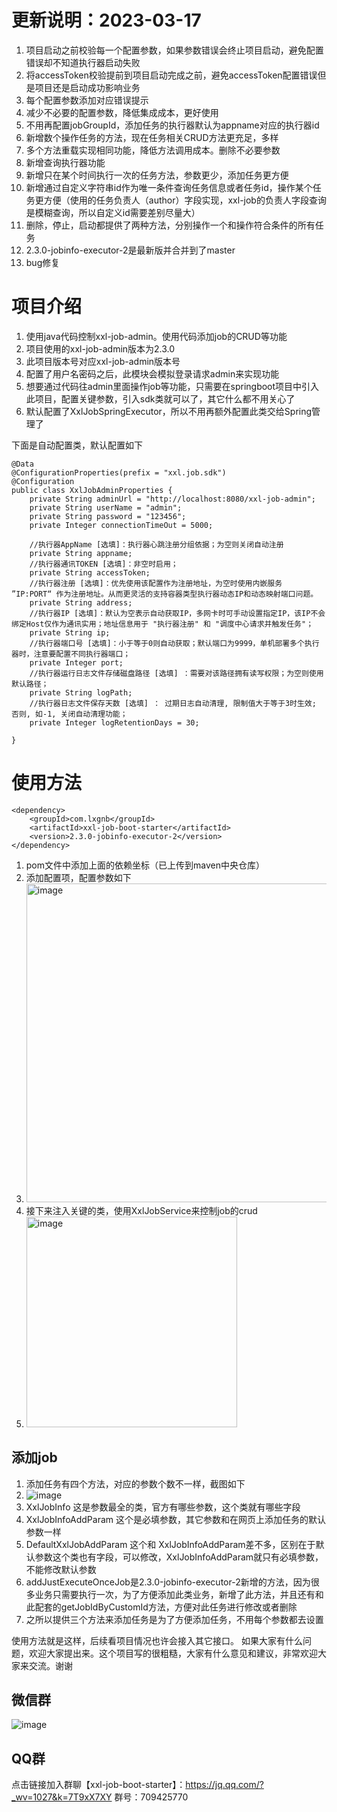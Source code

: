 # 更新说明：2023-03-17
1. 项目启动之前校验每一个配置参数，如果参数错误会终止项目启动，避免配置错误却不知道执行器启动失败
2. 将accessToken校验提前到项目启动完成之前，避免accessToken配置错误但是项目还是启动成功影响业务
3. 每个配置参数添加对应错误提示
4. 减少不必要的配置参数，降低集成成本，更好使用
5. 不用再配置jobGroupId，添加任务的执行器默认为appname对应的执行器id
6. 新增数个操作任务的方法，现在任务相关CRUD方法更充足，多样
7. 多个方法重载实现相同功能，降低方法调用成本。删除不必要参数
8. 新增查询执行器功能
9. 新增只在某个时间执行一次的任务方法，参数更少，添加任务更方便
10. 新增通过自定义字符串id作为唯一条件查询任务信息或者任务id，操作某个任务更方便（使用的任务负责人（author）字段实现，xxl-job的负责人字段查询是模糊查询，所以自定义id需要差别尽量大）
11. 删除，停止，启动都提供了两种方法，分别操作一个和操作符合条件的所有任务
12. 2.3.0-jobinfo-executor-2是最新版并合并到了master
13. bug修复

# 项目介绍
1. 使用java代码控制xxl-job-admin。使用代码添加job的CRUD等功能
2. 项目使用的xxl-job-admin版本为2.3.0
3. 此项目版本号对应xxl-job-admin版本号
4. 配置了用户名密码之后，此模块会模拟登录请求admin来实现功能
5. 想要通过代码往admin里面操作job等功能，只需要在springboot项目中引入此项目，配置关键参数，引入sdk类就可以了，其它什么都不用关心了
6. 默认配置了XxlJobSpringExecutor，所以不用再额外配置此类交给Spring管理了

下面是自动配置类，默认配置如下
```
@Data
@ConfigurationProperties(prefix = "xxl.job.sdk")
@Configuration
public class XxlJobAdminProperties {
    private String adminUrl = "http://localhost:8080/xxl-job-admin";
    private String userName = "admin";
    private String password = "123456";
    private Integer connectionTimeOut = 5000;

    //执行器AppName [选填]：执行器心跳注册分组依据；为空则关闭自动注册
    private String appname;
    //执行器通讯TOKEN [选填]：非空时启用；
    private String accessToken;
    //执行器注册 [选填]：优先使用该配置作为注册地址，为空时使用内嵌服务 ”IP:PORT“ 作为注册地址。从而更灵活的支持容器类型执行器动态IP和动态映射端口问题。
    private String address;
    //执行器IP [选填]：默认为空表示自动获取IP，多网卡时可手动设置指定IP，该IP不会绑定Host仅作为通讯实用；地址信息用于 "执行器注册" 和 "调度中心请求并触发任务"；
    private String ip;
    //执行器端口号 [选填]：小于等于0则自动获取；默认端口为9999，单机部署多个执行器时，注意要配置不同执行器端口；
    private Integer port;
    //执行器运行日志文件存储磁盘路径 [选填] ：需要对该路径拥有读写权限；为空则使用默认路径；
    private String logPath;
    //执行器日志文件保存天数 [选填] ： 过期日志自动清理, 限制值大于等于3时生效; 否则, 如-1, 关闭自动清理功能；
    private Integer logRetentionDays = 30;

}
```
# 使用方法
```
<dependency>
    <groupId>com.lxgnb</groupId>
    <artifactId>xxl-job-boot-starter</artifactId>
    <version>2.3.0-jobinfo-executor-2</version>
</dependency>
```
1. pom文件中添加上面的依赖坐标（已上传到maven中央仓库）
2. 添加配置项，配置参数如下
3. <img width="510" alt="image" src="https://user-images.githubusercontent.com/18614347/225945079-beab4c11-3c83-4cba-b676-43c8d82b5f30.png">
4. 接下来注入关键的类，使用XxlJobService来控制job的crud
5. <img width="337" alt="image" src="https://user-images.githubusercontent.com/18614347/155742249-49778cf5-b6e8-4317-9020-78df46b023fc.png">

## 添加job
1. 添加任务有四个方法，对应的参数个数不一样，截图如下
3. ![image](https://user-images.githubusercontent.com/18614347/226236154-0cff3bfa-c997-4d3a-b5c0-3aa898556547.png)
4. XxlJobInfo 这是参数最全的类，官方有哪些参数，这个类就有哪些字段
5. XxlJobInfoAddParam 这个是必填参数，其它参数和在网页上添加任务的默认参数一样
6. DefaultXxlJobAddParam 这个和 XxlJobInfoAddParam差不多，区别在于默认参数这个类也有字段，可以修改，XxlJobInfoAddParam就只有必填参数，不能修改默认参数
7. addJustExecuteOnceJob是2.3.0-jobinfo-executor-2新增的方法，因为很多业务只需要执行一次，为了方便添加此类业务，新增了此方法，并且还有和此配套的getJobIdByCustomId方法，方便对此任务进行修改或者删除
8. 之所以提供三个方法来添加任务是为了方便添加任务，不用每个参数都去设置


使用方法就是这样，后续看项目情况也许会接入其它接口。
如果大家有什么问题，欢迎大家提出来。这个项目写的很粗糙，大家有什么意见和建议，非常欢迎大家来交流。谢谢

## 微信群
![image](https://user-images.githubusercontent.com/18614347/225265422-ab6f2070-d4ae-4079-8b18-d421d753f9b4.png)



## QQ群
点击链接加入群聊【xxl-job-boot-starter】：https://jq.qq.com/?_wv=1027&k=7T9xX7XY
群号：709425770

